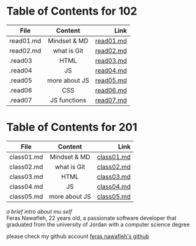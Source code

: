 # Table of Contents for 102

| File          |   Content     | Link  |
| ------------- |:-------------:| -----:|
| read01.md      | Mindset & MD | [read01.md](https://feras98nawafleh.github.io/reading-notes/102/read01) |
| read02.md      | what is Git      |   [read02.md](https://feras98nawafleh.github.io/reading-notes/102/read02) |
| .read03 | HTML | [read03.md](https://feras98nawafleh.github.io/reading-notes/102/read03) |
| .read04 | JS | [read04.md](https://feras98nawafleh.github.io/reading-notes/102/read04) |
| .read05 | more about JS | [read05.md](https://feras98nawafleh.github.io/reading-notes/102/read05) |
| .read06 | CSS | [read06.md](https://feras98nawafleh.github.io/reading-notes/102/read06) |
| .read07 | JS functions | [read07.md](https://feras98nawafleh.github.io/reading-notes/102/read07) |

# Table of Contents for 201

| File          |   Content     | Link  |
| ------------- |:-------------:| -----:|
| class01.md     | Mindset & MD | [class01.md](https://feras98nawafleh.github.io/reading-notes/201/class01) |
| class02.md      | what is Git      |   [class02.md](https://feras98nawafleh.github.io/reading-notes/201/class02) |
| class03.md | HTML | [class03.md](https://feras98nawafleh.github.io/reading-notes/201/class03) |
| class04.md | JS | [class04.md](https://feras98nawafleh.github.io/reading-notes/201/class04) |
| class05.md | more about JS | [class05.md](https://feras98nawafleh.github.io/reading-notes/201/class05)


*a brief intro about mu self*  
Feras Nawafleh, 22 years old, a passionate software developer that graduated from the university of Jordan with a computer science degree

please check my github account [feras nawafleh's github](https://github.com/feras98nawafleh/reading-notes)


